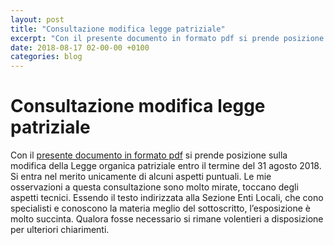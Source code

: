 ```yaml
---
layout: post
title: "Consultazione modifica legge patriziale"
excerpt: "Con il presente documento in formato pdf si prende posizione sulla modifica della Legge organica patriziale entro il termine del 31 agosto 2018. Si entra nel merito unicamente di alcuni aspetti puntuali. Le mie osservazioni a questa consultazione sono molto mirate, toccano degli aspetti tecnici. Essendo il te..."
date: 2018-08-17 02-00-00 +0100
categories: blog
---
```


# Consultazione modifica legge patriziale

Con il [presente documento in formato pdf](/files/dossiers/ConsultazioneLPatriziale-20180817.pdf) si prende posizione sulla modifica della Legge organica patriziale entro il termine del 31 agosto 2018\. Si entra nel merito unicamente di alcuni aspetti puntuali. Le mie osservazioni a questa consultazione sono molto mirate, toccano degli aspetti tecnici. Essendo il testo indirizzata alla Sezione Enti Locali, che cono specialisti e conoscono la materia meglio del sottoscritto, l’esposizione è molto succinta. Qualora fosse necessario si rimane volentieri a disposizione per ulteriori chiarimenti.

